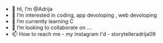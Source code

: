 - 👋 Hi, I’m @Adrija
- 👀 I’m interested in coding, app devoloping , web devoloping
- 🌱 I’m currently learning C
- 💞️ I’m looking to collaborate on ...
- 📫 How to reach me - my instagram I'd - storytelleradrija09

<!---
Adirija/Adii is a ✨ special ✨ repository because its `README.md` (this file) appears on your GitHub profile.
You can click the Preview link to take a look at your changes.
--->

